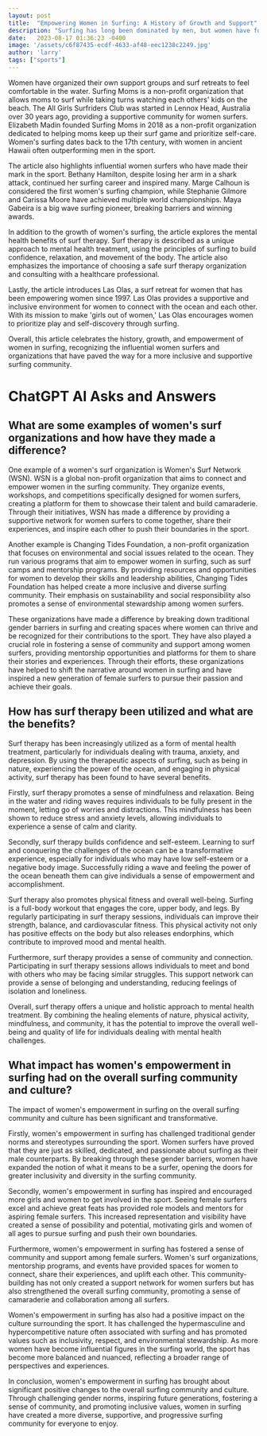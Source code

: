 ```yaml
---
layout: post
title:  "Empowering Women in Surfing: A History of Growth and Support"
description: "Surfing has long been dominated by men, but women have formed their own support networks and clubs. This article explores the history and growth of women's surfing, highlighting influential women surfers and organizations that have empowered moms who surf. It also delves into the mental health benefits of surf therapy and the mission of Las Olas, a surf retreat for women."
date:   2023-08-17 01:36:23 -0400
image: '/assets/c6f87435-ecdf-4633-af48-eec1238c2249.jpg'
author: 'larry'
tags: ["sports"]
---
```


Women have organized their own support groups and surf retreats to feel comfortable in the water. Surfing Moms is a non-profit organization that allows moms to surf while taking turns watching each others' kids on the beach. The All Girls Surfriders Club was started in Lennox Head, Australia over 30 years ago, providing a supportive community for women surfers. Elizabeth Madin founded Surfing Moms in 2018 as a non-profit organization dedicated to helping moms keep up their surf game and prioritize self-care. Women's surfing dates back to the 17th century, with women in ancient Hawaii often outperforming men in the sport.

The article also highlights influential women surfers who have made their mark in the sport. Bethany Hamilton, despite losing her arm in a shark attack, continued her surfing career and inspired many. Marge Calhoun is considered the first women's surfing champion, while Stephanie Gilmore and Carissa Moore have achieved multiple world championships. Maya Gabeira is a big wave surfing pioneer, breaking barriers and winning awards.

In addition to the growth of women's surfing, the article explores the mental health benefits of surf therapy. Surf therapy is described as a unique approach to mental health treatment, using the principles of surfing to build confidence, relaxation, and movement of the body. The article also emphasizes the importance of choosing a safe surf therapy organization and consulting with a healthcare professional.

Lastly, the article introduces Las Olas, a surf retreat for women that has been empowering women since 1997. Las Olas provides a supportive and inclusive environment for women to connect with the ocean and each other. With its mission to make 'girls out of women,' Las Olas encourages women to prioritize play and self-discovery through surfing.

Overall, this article celebrates the history, growth, and empowerment of women in surfing, recognizing the influential women surfers and organizations that have paved the way for a more inclusive and supportive surfing community.


# ChatGPT AI Asks and Answers
## What are some examples of women's surf organizations and how have they made a difference?
One example of a women's surf organization is Women's Surf Network (WSN). WSN is a global non-profit organization that aims to connect and empower women in the surfing community. They organize events, workshops, and competitions specifically designed for women surfers, creating a platform for them to showcase their talent and build camaraderie. Through their initiatives, WSN has made a difference by providing a supportive network for women surfers to come together, share their experiences, and inspire each other to push their boundaries in the sport.

Another example is Changing Tides Foundation, a non-profit organization that focuses on environmental and social issues related to the ocean. They run various programs that aim to empower women in surfing, such as surf camps and mentorship programs. By providing resources and opportunities for women to develop their skills and leadership abilities, Changing Tides Foundation has helped create a more inclusive and diverse surfing community. Their emphasis on sustainability and social responsibility also promotes a sense of environmental stewardship among women surfers.

These organizations have made a difference by breaking down traditional gender barriers in surfing and creating spaces where women can thrive and be recognized for their contributions to the sport. They have also played a crucial role in fostering a sense of community and support among women surfers, providing mentorship opportunities and platforms for them to share their stories and experiences. Through their efforts, these organizations have helped to shift the narrative around women in surfing and have inspired a new generation of female surfers to pursue their passion and achieve their goals.

## How has surf therapy been utilized and what are the benefits?
Surf therapy has been increasingly utilized as a form of mental health treatment, particularly for individuals dealing with trauma, anxiety, and depression. By using the therapeutic aspects of surfing, such as being in nature, experiencing the power of the ocean, and engaging in physical activity, surf therapy has been found to have several benefits.

Firstly, surf therapy promotes a sense of mindfulness and relaxation. Being in the water and riding waves requires individuals to be fully present in the moment, letting go of worries and distractions. This mindfulness has been shown to reduce stress and anxiety levels, allowing individuals to experience a sense of calm and clarity.

Secondly, surf therapy builds confidence and self-esteem. Learning to surf and conquering the challenges of the ocean can be a transformative experience, especially for individuals who may have low self-esteem or a negative body image. Successfully riding a wave and feeling the power of the ocean beneath them can give individuals a sense of empowerment and accomplishment.

Surf therapy also promotes physical fitness and overall well-being. Surfing is a full-body workout that engages the core, upper body, and legs. By regularly participating in surf therapy sessions, individuals can improve their strength, balance, and cardiovascular fitness. This physical activity not only has positive effects on the body but also releases endorphins, which contribute to improved mood and mental health.

Furthermore, surf therapy provides a sense of community and connection. Participating in surf therapy sessions allows individuals to meet and bond with others who may be facing similar struggles. This support network can provide a sense of belonging and understanding, reducing feelings of isolation and loneliness.

Overall, surf therapy offers a unique and holistic approach to mental health treatment. By combining the healing elements of nature, physical activity, mindfulness, and community, it has the potential to improve the overall well-being and quality of life for individuals dealing with mental health challenges.

## What impact has women's empowerment in surfing had on the overall surfing community and culture?
The impact of women's empowerment in surfing on the overall surfing community and culture has been significant and transformative.

Firstly, women's empowerment in surfing has challenged traditional gender norms and stereotypes surrounding the sport. Women surfers have proved that they are just as skilled, dedicated, and passionate about surfing as their male counterparts. By breaking through these gender barriers, women have expanded the notion of what it means to be a surfer, opening the doors for greater inclusivity and diversity in the surfing community.

Secondly, women's empowerment in surfing has inspired and encouraged more girls and women to get involved in the sport. Seeing female surfers excel and achieve great feats has provided role models and mentors for aspiring female surfers. This increased representation and visibility have created a sense of possibility and potential, motivating girls and women of all ages to pursue surfing and push their own boundaries.

Furthermore, women's empowerment in surfing has fostered a sense of community and support among female surfers. Women's surf organizations, mentorship programs, and events have provided spaces for women to connect, share their experiences, and uplift each other. This community-building has not only created a support network for women surfers but has also strengthened the overall surfing community, promoting a sense of camaraderie and collaboration among all surfers.

Women's empowerment in surfing has also had a positive impact on the culture surrounding the sport. It has challenged the hypermasculine and hypercompetitive nature often associated with surfing and has promoted values such as inclusivity, respect, and environmental stewardship. As more women have become influential figures in the surfing world, the sport has become more balanced and nuanced, reflecting a broader range of perspectives and experiences.

In conclusion, women's empowerment in surfing has brought about significant positive changes to the overall surfing community and culture. Through challenging gender norms, inspiring future generations, fostering a sense of community, and promoting inclusive values, women in surfing have created a more diverse, supportive, and progressive surfing community for everyone to enjoy.

